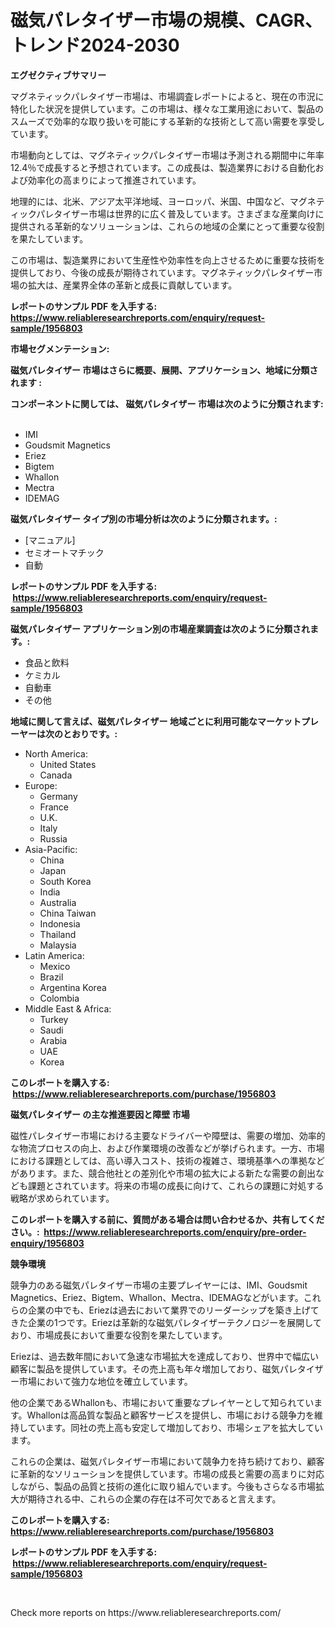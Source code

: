 <p><h1>磁気パレタイザー市場の規模、CAGR、トレンド2024-2030</h1></p><p><strong>エグゼクティブサマリー</strong></p>
<p><p>マグネティックパレタイザー市場は、市場調査レポートによると、現在の市況に特化した状況を提供しています。この市場は、様々な工業用途において、製品のスムーズで効率的な取り扱いを可能にする革新的な技術として高い需要を享受しています。</p><p>市場動向としては、マグネティックパレタイザー市場は予測される期間中に年率12.4％で成長すると予想されています。この成長は、製造業界における自動化および効率化の高まりによって推進されています。</p><p>地理的には、北米、アジア太平洋地域、ヨーロッパ、米国、中国など、マグネティックパレタイザー市場は世界的に広く普及しています。さまざまな産業向けに提供される革新的なソリューションは、これらの地域の企業にとって重要な役割を果たしています。</p><p>この市場は、製造業界において生産性や効率性を向上させるために重要な技術を提供しており、今後の成長が期待されています。マグネティックパレタイザー市場の拡大は、産業界全体の革新と成長に貢献しています。</p></p>
<p><strong>レポートのサンプル PDF を入手する: <a href="https://www.reliableresearchreports.com/enquiry/request-sample/1956803">https://www.reliableresearchreports.com/enquiry/request-sample/1956803</a></strong></p>
<p><strong>市場セグメンテーション:</strong></p>
<p><strong> 磁気パレタイザー 市場はさらに概要、展開、アプリケーション、地域に分類されます :</strong></p>
<p><strong>コンポーネントに関しては、 磁気パレタイザー 市場は次のように分類されます: &nbsp;</strong></p>
<p><ul><li>IMI</li><li>Goudsmit Magnetics</li><li>Eriez</li><li>Bigtem</li><li>Whallon</li><li>Mectra</li><li>IDEMAG</li></ul></p>
<p><strong> 磁気パレタイザー タイプ別の市場分析は次のように分類されます。:</strong></p>
<p><ul><li>[マニュアル]</li><li>セミオートマチック</li><li>自動</li></ul></p>
<p><strong>レポートのサンプル PDF を入手する: &nbsp;<a href="https://www.reliableresearchreports.com/enquiry/request-sample/1956803">https://www.reliableresearchreports.com/enquiry/request-sample/1956803</a></strong></p>
<p><strong> 磁気パレタイザー アプリケーション別の市場産業調査は次のように分類されます。:</strong></p>
<p><ul><li>食品と飲料</li><li>ケミカル</li><li>自動車</li><li>その他</li></ul></p>
<p><strong>地域に関して言えば、磁気パレタイザー 地域ごとに利用可能なマーケットプレーヤーは次のとおりです。:</strong></p>
<p><ul>
    <li>
        North America:
        <ul>
            <li>United States</li>
            <li>Canada</li>
        </ul>
    </li>
    <li>
        Europe:
        <ul>
            <li>Germany</li>
            <li>France</li>
            <li>U.K.</li>
            <li>Italy</li>
            <li>Russia</li>
        </ul>
    </li>
    <li>
        Asia-Pacific:
        <ul>
            <li>China</li>
            <li>Japan</li>
            <li>South Korea</li>
            <li>India</li>
            <li>Australia</li>
            <li>China Taiwan</li>
            <li>Indonesia</li>
            <li>Thailand</li>
            <li>Malaysia</li>
        </ul>
    </li>
    <li>
        Latin America:
        <ul>
            <li>Mexico</li>
            <li>Brazil</li>
            <li>Argentina Korea</li>
            <li>Colombia</li>
        </ul>
    </li>
    <li>
        Middle East & Africa:
        <ul>
            <li>Turkey</li>
            <li>Saudi</li>
            <li>Arabia</li>
            <li>UAE</li>
            <li>Korea</li>
        </ul>
    </li>
    </ul></p>
<p><strong>このレポートを購入する: &nbsp;<a href="https://www.reliableresearchreports.com/purchase/1956803">https://www.reliableresearchreports.com/purchase/1956803</a></strong></p>
<p><strong>磁気パレタイザー の主な推進要因と障壁 市場</strong></p>
<p><p>磁性パレタイザー市場における主要なドライバーや障壁は、需要の増加、効率的な物流プロセスの向上、および作業環境の改善などが挙げられます。一方、市場における課題としては、高い導入コスト、技術の複雑さ、環境基準への準拠などがあります。また、競合他社との差別化や市場の拡大による新たな需要の創出なども課題とされています。将来の市場の成長に向けて、これらの課題に対処する戦略が求められています。</p></p>
<p><strong>このレポートを購入する前に、質問がある場合は問い合わせるか、共有してください。:&nbsp; <a href="https://www.reliableresearchreports.com/enquiry/pre-order-enquiry/1956803">https://www.reliableresearchreports.com/enquiry/pre-order-enquiry/1956803</a></strong></p>
<p><strong>競争環境</strong></p>
<p><p>競争力のある磁気パレタイザー市場の主要プレイヤーには、IMI、Goudsmit Magnetics、Eriez、Bigtem、Whallon、Mectra、IDEMAGなどがいます。これらの企業の中でも、Eriezは過去において業界でのリーダーシップを築き上げてきた企業の1つです。Eriezは革新的な磁気パレタイザーテクノロジーを展開しており、市場成長において重要な役割を果たしています。</p><p>Eriezは、過去数年間において急速な市場拡大を達成しており、世界中で幅広い顧客に製品を提供しています。その売上高も年々増加しており、磁気パレタイザー市場において強力な地位を確立しています。</p><p>他の企業であるWhallonも、市場において重要なプレイヤーとして知られています。Whallonは高品質な製品と顧客サービスを提供し、市場における競争力を維持しています。同社の売上高も安定して増加しており、市場シェアを拡大しています。</p><p>これらの企業は、磁気パレタイザー市場において競争力を持ち続けており、顧客に革新的なソリューションを提供しています。市場の成長と需要の高まりに対応しながら、製品の品質と技術の進化に取り組んでいます。今後もさらなる市場拡大が期待される中、これらの企業の存在は不可欠であると言えます。</p></p>
<p><strong>このレポートを購入する: &nbsp; <a href="https://www.reliableresearchreports.com/purchase/1956803">https://www.reliableresearchreports.com/purchase/1956803</a></strong></p>
<p><strong>レポートのサンプル PDF を入手する: &nbsp;<a href="https://www.reliableresearchreports.com/enquiry/request-sample/1956803">https://www.reliableresearchreports.com/enquiry/request-sample/1956803</a></strong><strong></strong></p>
<p>&nbsp;</p>
<p>Check more reports on https://www.reliableresearchreports.com/</p>